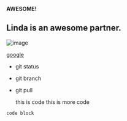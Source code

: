 **AWESOME!**

## Linda is an awesome partner.

![image](/img.png)

[google](http://www.google.com)

- git status
- git branch
- git pull

	this is code
	this is more code

```
code block 
```
